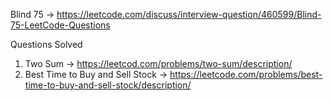 Blind 75 -> https://leetcode.com/discuss/interview-question/460599/Blind-75-LeetCode-Questions

Questions Solved
1. Two Sum -> https://leetcod.com/problems/two-sum/description/
2. Best Time to Buy and Sell Stock  -> https://leetcode.com/problems/best-time-to-buy-and-sell-stock/description/
